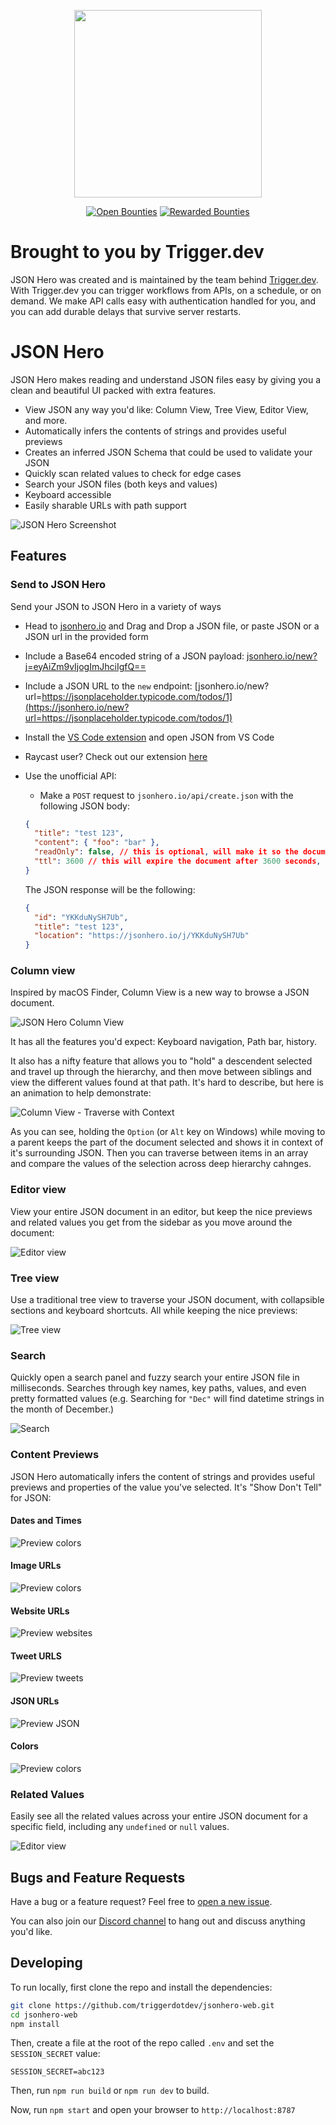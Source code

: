 <p align="center">
<img width="300" src="https://imagedelivery.net/3TbraffuDZ4aEf8KWOmI_w/8aaa6f22-d600-4f26-cda9-c9f040863400/public"/>
</p>

<p align="center">
  <a href="https://console.algora.io/org/triggerdotdev/bounties?status=open"><img src="https://img.shields.io/endpoint?url=https%3A%2F%2Fconsole.algora.io%2Fapi%2Fshields%2Ftriggerdotdev%2Fbounties%3Fstatus%3Dopen" alt="Open Bounties" /></a>
  <a href="https://console.algora.io/org/triggerdotdev/bounties?status=completed"><img src="https://img.shields.io/endpoint?url=https%3A%2F%2Fconsole.algora.io%2Fapi%2Fshields%2Ftriggerdotdev%2Fbounties%3Fstatus%3Dcompleted" alt="Rewarded Bounties" /></a>
</p>

# Brought to you by Trigger.dev

JSON Hero was created and is maintained by the team behind [Trigger.dev](https://trigger.dev). With Trigger.dev you can trigger workflows from APIs, on a schedule, or on demand. We make API calls easy with authentication handled for you, and you can add durable delays that survive server restarts.

# JSON Hero

JSON Hero makes reading and understand JSON files easy by giving you a clean and beautiful UI packed with extra features.

- View JSON any way you'd like: Column View, Tree View, Editor View, and more.
- Automatically infers the contents of strings and provides useful previews
- Creates an inferred JSON Schema that could be used to validate your JSON
- Quickly scan related values to check for edge cases
- Search your JSON files (both keys and values)
- Keyboard accessible
- Easily sharable URLs with path support

![JSON Hero Screenshot](https://imagedelivery.net/3TbraffuDZ4aEf8KWOmI_w/0f5735b3-2421-470b-244c-7047fd77f700/public)

## Features

### Send to JSON Hero

Send your JSON to JSON Hero in a variety of ways

- Head to [jsonhero.io](https://jsonhero.io) and Drag and Drop a JSON file, or paste JSON or a JSON url in the provided form
- Include a Base64 encoded string of a JSON payload: [jsonhero.io/new?j=eyAiZm9vIjogImJhciIgfQ==](https://jsonhero.io/new?j=eyAiZm9vIjogImJhciIgfQ==)
- Include a JSON URL to the `new` endpoint: [jsonhero.io/new?url=https://jsonplaceholder.typicode.com/todos/1](https://jsonhero.io/new?url=https://jsonplaceholder.typicode.com/todos/1)
- Install the [VS Code extension](https://marketplace.visualstudio.com/items?itemName=JSONHero.jsonhero-vscode) and open JSON from VS Code
- Raycast user? Check out our extension [here](https://www.raycast.com/maverickdotdev/open-in-json-hero)
- Use the unofficial API:

  - Make a `POST` request to `jsonhero.io/api/create.json` with the following JSON body:

  ```json
  {
    "title": "test 123",
    "content": { "foo": "bar" },
    "readOnly": false, // this is optional, will make it so the document title cannot be edited or document cannot be deleted
    "ttl": 3600 // this will expire the document after 3600 seconds, also optional
  }
  ```

  The JSON response will be the following:

  ```json
  {
    "id": "YKKduNySH7Ub",
    "title": "test 123",
    "location": "https://jsonhero.io/j/YKKduNySH7Ub"
  }
  ```

### Column view

Inspired by macOS Finder, Column View is a new way to browse a JSON document.

![JSON Hero Column View](https://raw.githubusercontent.com/triggerdotdev/documentation-hosting/main/images/features-columnview.gif)

It has all the features you'd expect: Keyboard navigation, Path bar, history.

It also has a nifty feature that allows you to "hold" a descendent selected and travel up through the hierarchy, and then move between siblings and view the different values found at that path. It's hard to describe, but here is an animation to help demonstrate:

![Column View - Traverse with Context](https://raw.githubusercontent.com/triggerdotdev/documentation-hosting/main/images/features-traversewithcontext.gif)

As you can see, holding the `Option` (or `Alt` key on Windows) while moving to a parent keeps the part of the document selected and shows it in context of it's surrounding JSON. Then you can traverse between items in an array and compare the values of the selection across deep hierarchy cahnges.

### Editor view

View your entire JSON document in an editor, but keep the nice previews and related values you get from the sidebar as you move around the document:

![Editor view](https://raw.githubusercontent.com/triggerdotdev/documentation-hosting/main/images/features-editorview.gif)

### Tree view

Use a traditional tree view to traverse your JSON document, with collapsible sections and keyboard shortcuts. All while keeping the nice previews:

![Tree view](https://raw.githubusercontent.com/triggerdotdev/documentation-hosting/main/images/features-treeview.gif)

### Search

Quickly open a search panel and fuzzy search your entire JSON file in milliseconds. Searches through key names, key paths, values, and even pretty formatted values (e.g. Searching for `"Dec"` will find datetime strings in the month of December.)

![Search](https://raw.githubusercontent.com/triggerdotdev/documentation-hosting/main/images/features-search.gif)

### Content Previews

JSON Hero automatically infers the content of strings and provides useful previews and properties of the value you've selected. It's "Show Don't Tell" for JSON:

#### Dates and Times

![Preview colors](https://imagedelivery.net/3TbraffuDZ4aEf8KWOmI_w/43f2c081-c09b-47db-cb10-8f15ee6a1a00/public)

#### Image URLs

![Preview colors](https://imagedelivery.net/3TbraffuDZ4aEf8KWOmI_w/8a743bd5-a065-4f7f-1262-585c39c10100/public)

#### Website URLs

![Preview websites](https://imagedelivery.net/3TbraffuDZ4aEf8KWOmI_w/cd7f2d28-2c8d-4b37-696d-e898937c3d00/public)

#### Tweet URLS

![Preview tweets](https://imagedelivery.net/3TbraffuDZ4aEf8KWOmI_w/8455e9d6-1d3e-451e-a032-f3259204ef00/public)

#### JSON URLs

![Preview JSON](https://imagedelivery.net/3TbraffuDZ4aEf8KWOmI_w/13743860-3d9c-4cac-dde9-881fba7eba00/public)

#### Colors

![Preview colors](https://imagedelivery.net/3TbraffuDZ4aEf8KWOmI_w/22e37599-c2bd-4abd-79f2-466241d17b00/public)

### Related Values

Easily see all the related values across your entire JSON document for a specific field, including any `undefined` or `null` values.

![Editor view](https://raw.githubusercontent.com/triggerdotdev/documentation-hosting/main/images/features-relatedvalues.gif)

<!-- TODO -->

## Bugs and Feature Requests

Have a bug or a feature request? Feel free to [open a new issue](https://github.com/triggerdotdev/jsonhero-web/issues).

You can also join our [Discord channel](https://discord.gg/JtBAxBr2m3) to hang out and discuss anything you'd like.

## Developing

To run locally, first clone the repo and install the dependencies:

```bash
git clone https://github.com/triggerdotdev/jsonhero-web.git
cd jsonhero-web
npm install
```

Then, create a file at the root of the repo called `.env` and set the `SESSION_SECRET` value:

```
SESSION_SECRET=abc123
```

Then, run `npm run build` or `npm run dev` to build.

Now, run `npm start` and open your browser to `http://localhost:8787`